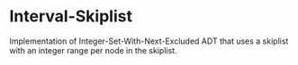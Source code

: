 # Interval-Skiplist
Implementation of Integer-Set-With-Next-Excluded ADT that uses a skiplist with an integer range per node in the skiplist.

